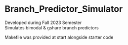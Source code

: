 # Branch_Predictor_Simulator
Developed during Fall 2023 Semester  
Simulates bimodal &amp; gshare branch predictors 

Makefile was provided at start alongside starter code

